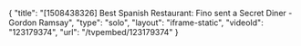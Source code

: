 {
    "title": "[1508438326] Best Spanish Restaurant: Fino sent a Secret Diner - Gordon Ramsay",
    "type": "solo",
    "layout": "iframe-static",
    "videoId": "123179374",
    "url": "\/tvpembed\/123179374"
}